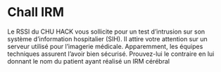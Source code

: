 # Chall IRM

Le RSSI du CHU HACK vous sollicite pour un test d’intrusion sur son système
d’information hospitalier (SIH). Il attire votre attention sur un serveur utilisé pour
l’imagerie médicale. Apparemment, les équipes techniques assurent l’avoir bien
sécurisé. Prouvez-lui le contraire en lui donnant le nom du patient ayant réalisé
un IRM cérébral
